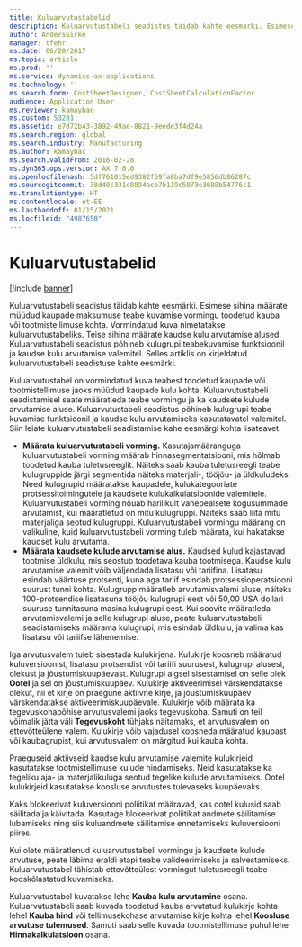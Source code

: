```yaml
---
title: Kuluarvutustabelid
description: Kuluarvutustabeli seadistus täidab kahte eesmärki. Esimese sihina määrate müüdud kaupade maksumuse teabe kuvamise vormingu toodetud kauba või tootmistellimuse kohta. Vormindatud kuva nimetatakse kuluarvutustabeliks. Teise sihina määrate kaudse kulu arvutamise alused. Kuluarvutustabeli seadistus põhineb kulugrupi teabekuvamise funktsioonil ja kaudse kulu arvutamise valemitel. Selles artiklis on kirjeldatud kuluarvutustabeli seadistuse kahte eesmärki.
author: AndersGirke
manager: tfehr
ms.date: 06/20/2017
ms.topic: article
ms.prod: ''
ms.service: dynamics-ax-applications
ms.technology: ''
ms.search.form: CostSheetDesigner, CostSheetCalculationFactor
audience: Application User
ms.reviewer: kamaybac
ms.custom: 53201
ms.assetid: e7d72b43-3892-49ae-8821-9eede3f4d24a
ms.search.region: global
ms.search.industry: Manufacturing
ms.author: kamaybac
ms.search.validFrom: 2016-02-28
ms.dyn365.ops.version: AX 7.0.0
ms.openlocfilehash: 5df761015ed9382f59fa8ba7df9e5856db06287c
ms.sourcegitcommit: 38d40c331c8894acb7b119c5073e3088b54776c1
ms.translationtype: HT
ms.contentlocale: et-EE
ms.lasthandoff: 01/15/2021
ms.locfileid: "4987650"
---
```

# <a name="costing-sheets"></a>Kuluarvutustabelid

[!include [banner](../includes/banner.md)]

Kuluarvutustabeli seadistus täidab kahte eesmärki. Esimese sihina määrate müüdud kaupade maksumuse teabe kuvamise vormingu toodetud kauba või tootmistellimuse kohta. Vormindatud kuva nimetatakse kuluarvutustabeliks. Teise sihina määrate kaudse kulu arvutamise alused. Kuluarvutustabeli seadistus põhineb kulugrupi teabekuvamise funktsioonil ja kaudse kulu arvutamise valemitel. Selles artiklis on kirjeldatud kuluarvutustabeli seadistuse kahte eesmärki. 

Kuluarvutustabel on vormindatud kuva teabest toodetud kaupade või tootmistellimuse jaoks müüdud kaupade kulu kohta. Kuluarvutustabeli seadistamisel saate määratleda teabe vormingu ja ka kaudsete kulude arvutamise aluse. Kuluarvutustabeli seadistus põhineb kulugrupi teabe kuvamise funktsioonil ja kaudse kulu arvutamiseks kasutatavatel valemitel. Siin leiate kuluarvutustabeli seadistamise kahe eesmärgi kohta lisateavet.
-   **Määrata kuluarvutustabeli vorming.** Kasutajamääranguga kuluarvutustabeli vorming määrab hinnasegmentatsiooni, mis hõlmab toodetud kauba tuletusreeglit. Näiteks saab kauba tuletusreegli teabe kulugruppide järgi segmentida näiteks materjali-, tööjõu- ja üldkuludeks. Need kulugrupid määratakse kaupadele, kulukategooriate protsessitoimingutele ja kaudsete kulukalkulatsioonide valemitele. Kuluarvutustabeli vorming nõuab harilikult vahepealsete kogusummade arvutamist, kui määratletud on mitu kulugruppi. Näiteks saab liita mitu materjaliga seotud kulugruppi. Kuluarvutustabeli vormingu määrang on valikuline, kuid kuluarvutustabeli vorming tuleb määrata, kui hakatakse kaudset kulu arvutama.
-   **Määrata kaudsete kulude arvutamise alus.** Kaudsed kulud kajastavad tootmise üldkulu, mis seostub toodetava kauba tootmisega. Kaudse kulu arvutamise valemit võib väljendada lisatasu või tariifina. Lisatasu esindab väärtuse protsenti, kuna aga tariif esindab protsessioperatsiooni suurust tunni kohta. Kulugrupp määratleb arvutamisvalemi aluse, näiteks 100-protsendise lisatasuna tööjõu kulugrupi eest või 50,00 USA dollari suuruse tunnitasuna masina kulugrupi eest. Kui soovite määratleda arvutamisvalemi ja selle kulugrupi aluse, peate kuluarvutustabeli seadistamiseks määrama kulugrupi, mis esindab üldkulu, ja valima kas lisatasu või tariifse lähenemise.

Iga arvutusvalem tuleb sisestada kulukirjena. Kulukirje koosneb määratud kuluversioonist, lisatasu protsendist või tariifi suurusest, kulugrupi alusest, olekust ja jõustumiskuupäevast. Kulugrupi algsel sisestamisel on selle olek **Ootel** ja sel on jõustumiskuupäev. Kulukirje aktiveerimisel värskendatakse olekut, nii et kirje on praegune aktiivne kirje, ja jõustumiskuupäev värskendatakse aktiveerimiskuupäevale. Kulukirje võib määrata ka tegevuskohapõhise arvutusvalemi jaoks tegevuskoha. Samuti on teil võimalik jätta väli **Tegevuskoht** tühjaks näitamaks, et arvutusvalem on ettevõtteülene valem. Kulukirje võib vajadusel koosneda määratud kaubast või kaubagrupist, kui arvutusvalem on märgitud kui kauba kohta. 

Praeguseid aktiivseid kaudse kulu arvutamise valemite kulukirjeid kasutatakse tootmistellimuse kulude hindamiseks. Neid kasutatakse ka tegeliku aja- ja materjalikuluga seotud tegelike kulude arvutamiseks. Ootel kulukirjeid kasutatakse koosluse arvutustes tulevaseks kuupäevaks. 

Kaks blokeerivat kuluversiooni poliitikat määravad, kas ootel kulusid saab säilitada ja käivitada. Kasutage blokeerivat poliitikat andmete säilitamise lubamiseks ning siis kuluandmete säilitamise ennetamiseks kuluversiooni piires. 

Kui olete määratlenud kuluarvutustabeli vormingu ja kaudsete kulude arvutuse, peate läbima eraldi etapi teabe valideerimiseks ja salvestamiseks. Kuluarvutustabel tähistab ettevõtteülest vormingut tuletusreegli teabe kooskõlastatud kuvamiseks. 

Kuluarvutustabel kuvatakse lehe **Kauba kulu arvutamine** osana. Kuluarvutustabeli saab kuvada toodetud kauba arvutatud kulukirje kohta lehel **Kauba hind** või tellimusekohase arvutamise kirje kohta lehel **Koosluse arvutuse tulemused**. Samuti saab selle kuvada tootmistellimuse puhul lehe **Hinnakalkulatsioon** osana.





